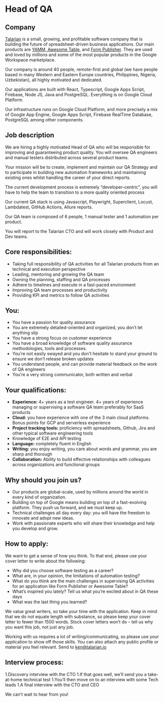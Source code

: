 # Head of QA

## Company
[Talarian](http://talarian.io) is a small, growing, and profitable software company that is building the future of spreadsheet-driven business applications. Our main products are [YAMM](https://yamm.com/),[ Awesome Table](https://awesome-table.com/), and [Form Publisher](https://form-publisher.com). They are used and loved by millions and some of the most popular products in the Google Workspace marketplace.

Our company is around 40 people, remote-first and global (we have people based in many Western and Eastern Europe countries, Philippines, Nigeria, Uzbekistan), all highly motivated and dedicated.

Our applications are built with React, Typescript, Google Apps Script, Firebase, Node JS, Java and PostgreSQL. Everything is on Google Cloud Platform.

Our infrastructure runs on Google Cloud Platform, and more precisely a mix of Google App Engine, Google Apps Script,  Firebase RealTime Database, PostgreSQL among other components.

## Job description

We are hiring a highly motivated Head of QA who will be responsible for improving and guaranteeing product quality. You will oversee QA engineers and manual testers distributed across several product teams.

Your mission will be to create, implement and maintain our QA Strategy and to participate in building new automation frameworks and maintaining existing ones whilst handling the career of your direct reports.

The current development process is extremely “developer-centric”, you will have to help the team to transition to a more quality oriented process

Our current QA stack is using Javascript, Playwright, Superclient, Locust, Lambdatest, GitHub Actions, Allure reports.

Our QA team is composed of 6 people, 1 manual tester and 1 automation per product.

You will report to the Talarian CTO and will work closely with Product and Dev teams.

## Core responsibilities:
* Taking full responsibility of QA activities for all Talarian products from an technical and execution perspective
* Leading, mentoring and growing the QA team
* Owning the planning, staffing and QA processes
* Adhere to timelines and execute in a fast-paced environment
* Improving QA team processes and productivity
* Providing KPI and metrics to follow QA activities

## You:

* You have a passion for quality assurance
* You are extremely detailed-oriented and organized, you don’t let anything slip
* You have a strong focus on customer experience
* You have a broad knowledge of software quality assurance methodologies, tools and processes.
* You’re not easily swayed and you don’t hesitate to stand your ground to ensure we don’t release broken updates
* You understand people, and can provide material feedback on the work of QA engineers
* You’re a very strong communicator, both written and verbal


## Your qualifications:
* **Experience:** 4+ years as a test engineer. 4+ years of experience managing or supervising a software QA team preferably for SaaS products
* **Cloud:** you have experience with one of the 3 main cloud platforms. Bonus points for GCP and serverless experience
* **Project tracking tools:** proficiency with spreadsheets, Github, Jira and other typical software engineering tools
* Knowledge of E2E and API testing
* **Language:** completely fluent in English
* **Writing:** you enjoy writing, you care about words and grammar, you are sharp and thorough
* **Collaboration:** Ability to build effective relationships with colleagues across organizations and functional groups

## Why should you join us?
* Our products are global-scale, used by millions around the world in every kind of organization.
* Building on top of Google means building on top of a fast-evolving platform. They push us forward, and we must keep up.
* Technical challenges all day every day: you will have the freedom to innovate and adopt new ideas.
* Work with passionate experts who will share their knowledge and help you develop and grow.



## How to apply:

We want to get a sense of how you think. To that end, please use your cover letter to write about the following:

* Why did you choose software testing as a career?
* What are, in your opinion, the limitations of automation testing?
* What do you think are the main challenges in supervising QA activities for an application like Form Publisher or Awesome Table?
* What’s inspired you lately? Tell us what you’re excited about in QA these days
* What was the last thing you learned?

We value great writers, so take your time with the application. Keep in mind that we do not equate length with substance, so please keep your cover letter to fewer than 1500 words. Stock cover letters won’t do – tell us why you want this job, not just any job.

Working with us requires a lot of writing/communicating, so please use your application to show off those skills. You can also attach any public profile or material you feel relevant. Send to ken@talarian.io

## Interview process:

1.Discovery interview with the CTO
1.If that goes well, we’ll send you a take-at-home technical test
1.You’ll then move on to an interview with some Tech leads
1.A final interview with the CTO and CEO

We can’t wait to hear from you!




